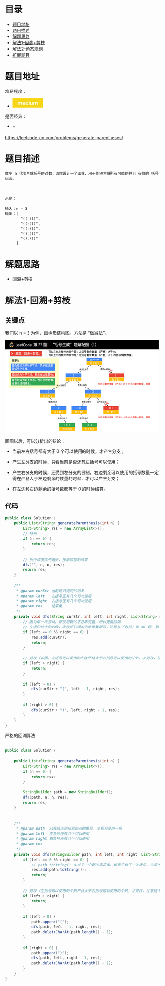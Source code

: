 # 目录
* [题目地址](#题目地址)
* [题目描述](#题目描述)
* [解题思路](#解题思路)
* [解法1-回溯+剪枝](#解法1-回溯+剪枝)
* [解法2-动态规划](#解法2-动态规划)
* [扩展题目](#扩展题目)



# 题目地址
难易程度：
- ![medium.jpg](../.images/medium.jpg)

是否经典：
- ⭐️

https://leetcode-cn.com/problems/generate-parentheses/

# 题目描述
```text
数字 n 代表生成括号的对数，请你设计一个函数，用于能够生成所有可能的并且 有效的 括号组合。

 

示例：

输入：n = 3
输出：[
       "((()))",
       "(()())",
       "(())()",
       "()(())",
       "()()()"
     ]
```


# 解题思路
- 回溯+剪枝




# 解法1-回溯+剪枝
## 关键点
我们以 n = 2 为例，画树形结构图。方法是 “做减法”。

<img src="../.images/2020/7ec04f84e936e95782aba26c4663c5fe7aaf94a2a80986a97d81574467b0c513.png" width="500" height="300">

画图以后，可以分析出的结论：

- 当前左右括号都有大于 0 个可以使用的时候，才产生分支；

- 产生左分支的时候，只看当前是否还有左括号可以使用；

- 产生右分支的时候，还受到左分支的限制，右边剩余可以使用的括号数量一定得在严格大于左边剩余的数量的时候，才可以产生分支；

- 在左边和右边剩余的括号数都等于 0 的时候结算。

## 代码
```java
public class Solution {
    public List<String> generateParenthesis(int n) {
        List<String> res = new ArrayList<>();
        // 特判
        if (n == 0) {
            return res;
        }

        // 执行深度优先遍历，搜索可能的结果
        dfs("", n, n, res);
        return res;
    }

    /**
     * @param curStr 当前递归得到的结果
     * @param left   左括号还有几个可以使用
     * @param right  右括号还有几个可以使用
     * @param res    结果集
     */
    private void dfs(String curStr, int left, int right, List<String> res) {
        // 因为每一次尝试，都使用新的字符串变量，所以无需回溯
        // 在递归终止的时候，直接把它添加到结果集即可，注意与「力扣」第 46 题、第 39 题区分
        if (left == 0 && right == 0) {
            res.add(curStr);
            return;
        }

        // 剪枝（如图，左括号可以使用的个数严格大于右括号可以使用的个数，才剪枝，注意这个细节）
        if (left > right) {
            return;
        }

        if (left > 0) {
            dfs(curStr + "(", left - 1, right, res);
        }

        if (right > 0) {
            dfs(curStr + ")", left, right - 1, res);
        }
    }
}
```
严格的回溯算法
```java

public class Solution {

    public List<String> generateParenthesis(int n) {
        List<String> res = new ArrayList<>();
        if (n == 0) {
            return res;
        }

        StringBuilder path = new StringBuilder();
        dfs(path, n, n, res);
        return res;
    }


    /**
     * @param path  从根结点到任意结点的路径，全程只使用一份
     * @param left  左括号还有几个可以使用
     * @param right 右括号还有几个可以使用
     * @param res
     */
    private void dfs(StringBuilder path, int left, int right, List<String> res) {
        if (left == 0 && right == 0) {
            // path.toString() 生成了一个新的字符串，相当于做了一次拷贝，这里的做法等同于「力扣」第 46 题、第 39 题
            res.add(path.toString());
            return;
        }

        // 剪枝（左括号可以使用的个数严格大于右括号可以使用的个数，才剪枝，注意这个细节）
        if (left > right) {
            return;
        }

        if (left > 0) {
            path.append("(");
            dfs(path, left - 1, right, res);
            path.deleteCharAt(path.length() - 1);
        }

        if (right > 0) {
            path.append(")");
            dfs(path, left, right - 1, res);
            path.deleteCharAt(path.length() - 1);
        }
    }
}
```